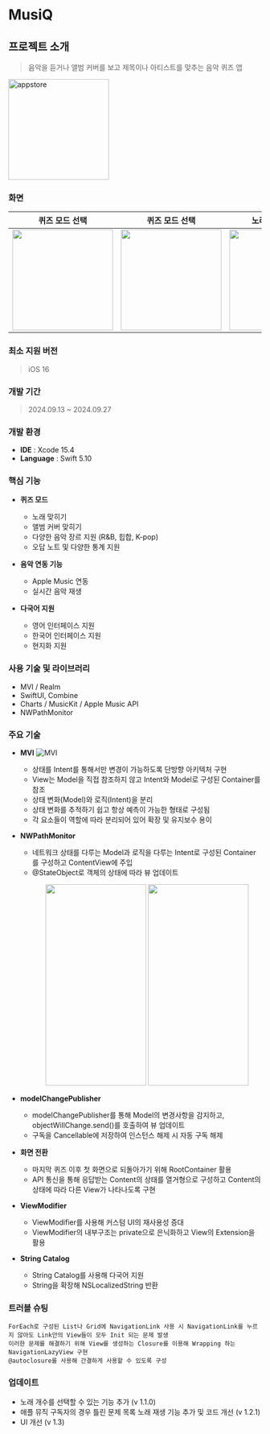 # MusiQ

## 프로젝트 소개
> 음악을 듣거나 앨범 커버를 보고 제목이나 아티스트를 맞추는 음악 퀴즈 앱
<a href="https://apps.apple.com/kr/app/musiq-%EB%85%B8%EB%9E%98-%EB%A7%9E%EC%B6%94%EA%B8%B0/id6711330766">
    <img width="200" alt="appstore" src="https://github.com/nbcamp-archive/kkuk-ios/assets/26790710/72caf6ff-b829-4608-98d9-16d42d0a3eb0">
</a>

### 화면
| 퀴즈 모드 선택 | 퀴즈 모드 선택 | 노래 듣고 맞추기 | 앨범 커버 보고 맞추기 | 틀린 문제 목록 | 차트 |
| --- | --- | --- | --- | --- | --- |
| <img src="https://github.com/user-attachments/assets/220b4c00-6ff9-44ac-af24-59394840f0e3" width="200"> | <img src="https://github.com/user-attachments/assets/5debaa2a-6fa0-49cd-a013-63dbaa664d11" width="200"> | <img src="https://github.com/user-attachments/assets/84038279-d8d2-47dd-b1b2-df49dbea1df1" width="200"> | <img src="https://github.com/user-attachments/assets/34768baf-7ca2-40ef-b259-4823acdffdde" width="200"> | <img src="https://github.com/user-attachments/assets/b8970a14-624c-4cf9-9fca-c97b32d84b8d" width="200"> | <img src="https://github.com/user-attachments/assets/7e859949-2298-4cb9-95bb-8cdb236ab4f4" width="200"> |

### 최소 지원 버전
> iOS 16

### 개발 기간
> 2024.09.13 ~ 2024.09.27

### 개발 환경
- **IDE** : Xcode 15.4
- **Language** : Swift 5.10

### 핵심 기능

- **퀴즈 모드**
    - 노래 맞히기
    - 앨범 커버 맞히기
    - 다양한 음악 장르 지원 (R&B, 힙합, K-pop)
    - 오답 노트 및 다양한 통계 지원

- **음악 연동 기능**
    - Apple Music 연동
    - 실시간 음악 재생

- **다국어 지원**
    - 영어 인터페이스 지원
    - 한국어 인터페이스 지원
    - 현지화 지원

### 사용 기술 및 라이브러리
- MVI / Realm
- SwiftUI, Combine
- Charts / MusicKit / Apple Music API
- NWPathMonitor

### 주요 기술
- **MVI**
![MVI](https://github.com/user-attachments/assets/425673c7-d7c8-4f2b-bf05-f231f30728b3)
    - 상태를 Intent를 통해서만 변경이 가능하도록 단방향 아키텍처 구현
    - View는 Model을 직접 참조하지 않고 Intent와 Model로 구성된 Container를 참조
    - 상태 변화(Model)와 로직(Intent)을 분리
    - 상태 변화를 추적하기 쉽고 항상 예측이 가능한 형태로 구성됨
    - 각 요소들이 역할에 따라 분리되어 있어 확장 및 유지보수 용이

- **NWPathMonitor**
    - 네트워크 상태를 다루는 Model과 로직을 다루는 Intent로 구성된 Container를 구성하고 ContentView에 주입
    - @StateObject로 객체의 상태에 따라 뷰 업데이트
      <p align="center">
      <img src="https://github.com/user-attachments/assets/b1d18304-23b6-4088-b86f-adb0dd78c0da" width="200" height="400"/> <img src="https://github.com/user-attachments/assets/2a9e23fb-714c-49d6-a69e-769246dc2444" width="200" height="400"/>
      </p>

- **modelChangePublisher**
  - modelChangePublisher를 통해 Model의 변경사항을 감지하고, objectWillChange.send()를 호출하여 뷰 업데이트
  - 구독을 Cancellable에 저장하여 인스턴스 해제 시 자동 구독 해제
 
- **화면 전환**
    - 마지막 퀴즈 이후 첫 화면으로 되돌아가기 위해 RootContainer 활용
    - API 통신을 통해 응답받는 Content의 상태를 열거형으로 구성하고 Content의 상태에 따라 다른 View가 나타나도록 구현
 
- **ViewModifier**
    - ViewModifier를 사용해 커스텀 UI의 재사용성 증대
    - ViewModifier의 내부구조는 private으로 은닉화하고 View의 Extension을 활용

- **String Catalog**
    - String Catalog를 사용해 다국어 지원
    - String을 확장해 NSLocalizedString 반환

### 트러블 슈팅
    ForEach로 구성된 List나 Grid에 NavigationLink 사용 시 NavigationLink를 누르지 않아도 Link안의 View들이 모두 Init 되는 문제 발생
    이러한 문제를 해결하기 위해 View를 생성하는 Closure를 이용해 Wrapping 하는 NavigationLazyView 구현
    @autoclosure를 사용해 간결하게 사용할 수 있도록 구성

### 업데이트
- 노래 개수를 선택할 수 있는 기능 추가 (v 1.1.0)
- 애플 뮤직 구독자의 경우 틀린 문제 목록 노래 재생 기능 추가 및 코드 개선 (v 1.2.1)
- UI 개선 (v 1.3)

